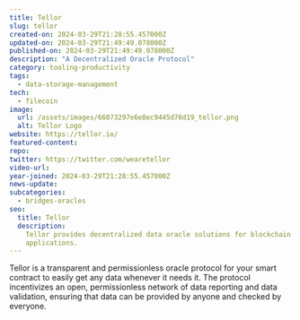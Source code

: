 ```yaml
---
title: Tellor
slug: tellor
created-on: 2024-03-29T21:28:55.457000Z
updated-on: 2024-03-29T21:49:49.078000Z
published-on: 2024-03-29T21:49:49.078000Z
description: "A Decentralized Oracle Protocol"
category: tooling-productivity
tags:
  - data-storage-management
tech:
  - filecoin
image:
  url: /assets/images/66073297e6e8ec9445d76d19_tellor.png
  alt: Tellor Logo
website: https://tellor.io/
featured-content:
repo:
twitter: https://twitter.com/wearetellor
video-url:
year-joined: 2024-03-29T21:28:55.457000Z
news-update:
subcategories:
  - bridges-oracles
seo:
  title: Tellor
  description:
    Tellor provides decentralized data oracle solutions for blockchain
    applications.
---
```


Tellor is a transparent and permissionless oracle protocol for your smart contract to easily get any data whenever it needs it. The protocol incentivizes an open, permissionless network of data reporting and data validation, ensuring that data can be provided by anyone and checked by everyone.
